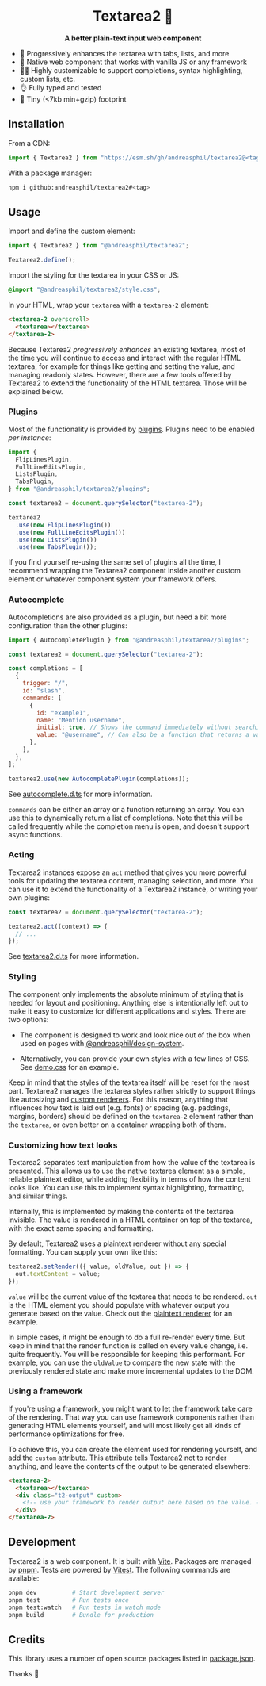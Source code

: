 <h1 align="center">
  Textarea2 🪼
</h1>

<p align="center">
  <strong>A better plain-text input web component</strong>
</p>

- 🎈 Progressively enhances the textarea with tabs, lists, and more
- 🍦 Native web component that works with vanilla JS or any framework
- 🧑‍🔧 Highly customizable to support completions, syntax highlighting, custom lists, etc.
- 👌 Fully typed and tested
- 🐛 Tiny (<7kb min+gzip) footprint

## Installation

From a CDN:

```js
import { Textarea2 } from "https://esm.sh/gh/andreasphil/textarea2@<tag>";
```

With a package manager:

```sh
npm i github:andreasphil/textarea2#<tag>
```

## Usage

Import and define the custom element:

```ts
import { Textarea2 } from "@andreasphil/textarea2";

Textarea2.define();
```

Import the styling for the textarea in your CSS or JS:

```css
@import "@andreasphil/textarea2/style.css";
```

In your HTML, wrap your `textarea` with a `textarea-2` element:

```html
<textarea-2 overscroll>
  <textarea></textarea>
</textarea-2>
```

Because Textarea2 _progressively enhances_ an existing textarea, most of the time you will continue to access and interact with the regular HTML textarea, for example for things like getting and setting the value, and managing readonly states. However, there are a few tools offered by Textarea2 to extend the functionality of the HTML textarea. Those will be explained below.

### Plugins

Most of the functionality is provided by [plugins](./src/plugins/). Plugins need to be enabled _per instance_:

```js
import {
  FlipLinesPlugin,
  FullLineEditsPlugin,
  ListsPlugin,
  TabsPlugin,
} from "@andreasphil/textarea2/plugins";

const textarea2 = document.querySelector("textarea-2");

textarea2
  .use(new FlipLinesPlugin())
  .use(new FullLineEditsPlugin())
  .use(new ListsPlugin())
  .use(new TabsPlugin());
```

If you find yourself re-using the same set of plugins all the time, I recommend wrapping the Textarea2 component inside another custom element or whatever component system your framework offers.

### Autocomplete

Autocompletions are also provided as a plugin, but need a bit more configuration than the other plugins:

```js
import { AutocompletePlugin } from "@andreasphil/textarea2/plugins";

const textarea2 = document.querySelector("textarea-2");

const completions = [
  {
    trigger: "/",
    id: "slash",
    commands: [
      {
        id: "example1",
        name: "Mention username",
        initial: true, // Shows the command immediately without searching
        value: "@username", // Can also be a function that returns a value
      },
    ],
  },
];

textarea2.use(new AutocompletePlugin(completions));
```

See [autocomplete.d.ts](dist/plugins/autocomplete.d.ts) for more information.

`commands` can be either an array or a function returning an array. You can use this to dynamically return a list of completions. Note that this will be called frequently while the completion menu is open, and doesn't support async functions.

### Acting

Textarea2 instances expose an `act` method that gives you more powerful tools for updating the textarea content, managing selection, and more. You can use it to extend the functionality of a Textarea2 instance, or writing your own plugins:

```js
const textarea2 = document.querySelector("textarea-2");

textarea2.act((context) => {
  // ...
});
```

See [textarea2.d.ts](./dist/textarea2.d.ts) for more information.

### Styling

The component only implements the absolute minimum of styling that is needed for layout and positioning. Anything else is intentionally left out to make it easy to customize for different applications and styles. There are two options:

- The component is designed to work and look nice out of the box when used on pages with [@andreasphil/design-system](https://github.com/andreasphil/design-system).

- Alternatively, you can provide your own styles with a few lines of CSS. See [demo.css](./src/demo/demo.css) for an example.

Keep in mind that the styles of the textarea itself will be reset for the most part. Textarea2 manages the textarea styles rather strictly to support things like autosizing and [custom renderers](#custom-renderers). For this reason, anything that influences how text is laid out (e.g. fonts) or spacing (e.g. paddings, margins, borders) should be defined on the `textarea-2` element rather than the `textarea`, or even better on a container wrapping both of them.

### Customizing how text looks

Textarea2 separates text manipulation from how the value of the textarea is presented. This allows us to use the native textarea element as a simple, reliable plaintext editor, while adding flexibility in terms of how the content looks like. You can use this to implement syntax highlighting, formatting, and similar things.

Internally, this is implemented by making the contents of the textarea invisible. The value is rendered in a HTML container on top of the textarea, with the exact same spacing and formatting.

By default, Textarea2 uses a plaintext renderer without any special formatting. You can supply your own like this:

```js
textarea2.setRender(({ value, oldValue, out }) => {
  out.textContent = value;
});
```

`value` will be the current value of the textarea that needs to be rendered. `out` is the HTML element you should populate with whatever output you generate based on the value. Check out the [plaintext renderer](src/lib/render.ts) for an example.

In simple cases, it might be enough to do a full re-render every time. But keep in mind that the render function is called on every value change, i.e. quite frequently. You will be responsible for keeping this performant. For example, you can use the `oldValue` to compare the new state with the previously rendered state and make more incremental updates to the DOM.

### Using a framework

If you're using a framework, you might want to let the framework take care of the rendering. That way you can use framework components rather than generating HTML elements yourself, and will most likely get all kinds of performance optimizations for free.

To achieve this, you can create the element used for rendering yourself, and add the `custom` attribute. This attribute tells Textarea2 not to render anything, and leave the contents of the output to be generated elsewhere:

```html
<textarea-2>
  <textarea></textarea>
  <div class="t2-output" custom>
    <!-- use your framework to render output here based on the value. -->
  </div>
</textarea-2>
```

## Development

Textarea2 is a web component. It is built with [Vite](https://vitejs.dev). Packages are managed by [pnpm](https://pnpm.io). Tests are powered by [Vitest](https://vitest.dev). The following commands are available:

```sh
pnpm dev          # Start development server
pnpm test         # Run tests once
pnpm test:watch   # Run tests in watch mode
pnpm build        # Bundle for production
```

## Credits

This library uses a number of open source packages listed in [package.json](package.json).

Thanks 🙏
